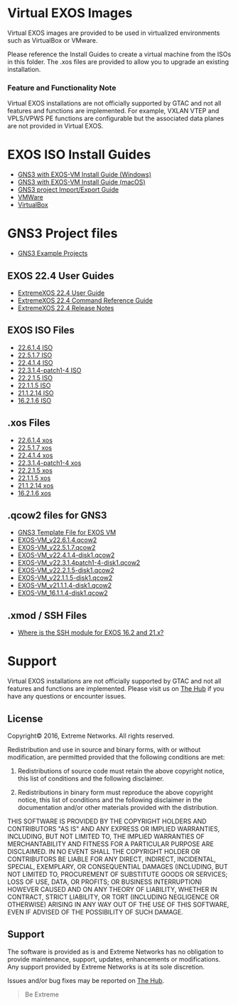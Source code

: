 # Virtual EXOS Images
Virtual EXOS images are provided to be used in virtualized environments such as VirtualBox or VMware.

Please reference the Install Guides to create a virtual machine from the ISOs in this folder.  The .xos files are provided to allow you to upgrade an existing installation.

### Feature and Functionality Note
Virtual EXOS installations are not officially supported by GTAC and not all features and functions are implemented. For example, VXLAN VTEP and VPLS/VPWS PE functions are configurable but the associated data planes are not provided in Virtual EXOS.

# EXOS ISO Install Guides
* [GNS3 with EXOS-VM Install Guide (Windows)](GNS3_EXOS-VM_Guide.md)
* [GNS3 with EXOS-VM Install Guide (macOS)](GNS3_EXOS-VM_Guide_macOS.md)
* [GNS3 project Import/Export Guide](gns3_projects/import_export_gns3.md)
* [VMWare](Install_Guide_EXOS-VM-ESXi-5.docx?raw=true)
* [VirtualBox](Install_Guide_EXOS-VM-VirtualBox.docx?raw=true)

# GNS3 Project files

* [GNS3 Example Projects](gns3_projects/README.md)

## EXOS 22.4 User Guides
* [ExtremeXOS 22.4 User Guide](http://documentation.extremenetworks.com/exos_22.4/index.html)
* [ExtremeXOS 22.4 Command Reference Guide](http://documentation.extremenetworks.com/exos_commands_22.4/index.html)
* [ExtremeXOS 22.4 Release Notes](http://documentation.extremenetworks.com/release_notes/ExtremeXOS/22.4/EXOS_Release_Notes/22.4/c_overview.shtml)


## EXOS ISO Files
* [22.6.1.4 ISO](vm-22.6.1.4.iso?raw=true)
* [22.5.1.7 ISO](vm-22.5.1.7.iso?raw=true)
* [22.4.1.4 ISO](vm-22.4.1.4.iso?raw=true)
* [22.3.1.4-patch1-4 ISO](vm-22.3.1.4-patch1-4.iso?raw=true)
* [22.2.1.5 ISO](vm-22.2.1.5.iso?raw=true)
* [22.1.1.5 ISO](vm-22.1.1.5.iso?raw=true)
* [21.1.2.14 ISO](vm-21.1.2.14.iso?raw=true)
* [16.2.1.6 ISO](vm-16.2.1.6.iso?raw=true)

## .xos Files
* [22.6.1.4 xos](vm-22.6.1.4.xos?raw=true)
* [22.5.1.7 xos](vm-22.5.1.7.xos?raw=true)
* [22.4.1.4 xos](vm-22.4.1.4.xos?raw=true)
* [22.3.1.4-patch1-4 xos](vm-22.3.1.4-patch1-4.xos?raw=true)
* [22.2.1.5 xos](vm-22.2.1.5.xos?raw=true)
* [22.1.1.5 xos](vm-22.1.1.5.xos?raw=true)
* [21.1.2.14 xos](vm-21.1.2.14.xos?raw=true)
* [16.2.1.6 xos](vm-16.2.1.6.xos?raw=true)

## .qcow2 files for GNS3
* [GNS3 Template File for EXOS VM](exosvm.gns3a?raw=true)
* [EXOS-VM_v22.6.1.4.qcow2](https://akamai-ep.extremenetworks.com/Extreme_P/github-en/Virtual_EXOS/EXOS-VM_v22.6.1.4.qcow2)
* [EXOS-VM_v22.5.1.7.qcow2](https://akamai-ep.extremenetworks.com/Extreme_P/github-en/Virtual_EXOS/EXOS-VM_v22.5.1.7.qcow2)
* [EXOS-VM_v22.4.1.4-disk1.qcow2](https://akamai-ep.extremenetworks.com/Extreme_P/github-en/Virtual_EXOS/EXOS-VM_v22.4.1.4-disk1.qcow2)
* [EXOS-VM_v22.3.1.4patch1-4-disk1.qcow2](https://akamai-ep.extremenetworks.com/Extreme_P/github-en/Virtual_EXOS/EXOS-VM_v22.3.1.4patch1-4-disk1.qcow2)
* [EXOS-VM_v22.2.1.5-disk1.qcow2](https://akamai-ep.extremenetworks.com/Extreme_P/github-en/Virtual_EXOS/EXOS-VM_v22.2.1.5-disk1.qcow2)
* [EXOS-VM_v22.1.1.5-disk1.qcow2](https://akamai-ep.extremenetworks.com/Extreme_P/github-en/Virtual_EXOS/EXOS-VM_v22.1.1.5-disk1.qcow2)
* [EXOS-VM_v21.1.1.4-disk1.qcow2](https://akamai-ep.extremenetworks.com/Extreme_P/github-en/Virtual_EXOS/EXOS-VM_v21.1.1.4-disk1.qcow2)
* [EXOS-VM_16.1.1.4-disk1.qcow2](https://akamai-ep.extremenetworks.com/Extreme_P/github-en/Virtual_EXOS/EXOS-VM_v16.1.1.4-disk1.qcow2)

## .xmod / SSH Files
* [Where is the SSH module for EXOS 16.2 and 21.x?](https://gtacknowledge.extremenetworks.com/articles/Q_A/Where-is-the-SSH-module-for-EXOS/)

# Support
Virtual EXOS installations are not officially supported by GTAC and not all features and functions are implemented.  Please visit us on [The Hub](https://community.extremenetworks.com/extreme) if you have any questions or encounter issues.

## License
Copyright© 2016, Extreme Networks.  All rights reserved.

Redistribution and use in source and binary forms, with or without modification,
are permitted provided that the following conditions are met:

1. Redistributions of source code must retain the above copyright notice, this
list of conditions and the following disclaimer.

2. Redistributions in binary form must reproduce the above copyright notice,
this list of conditions and the following disclaimer in the documentation
and/or other materials provided with the distribution.

THIS SOFTWARE IS PROVIDED BY THE COPYRIGHT HOLDERS AND CONTRIBUTORS "AS IS" AND
ANY EXPRESS OR IMPLIED WARRANTIES, INCLUDING, BUT NOT LIMITED TO, THE IMPLIED
WARRANTIES OF MERCHANTABILITY AND FITNESS FOR A PARTICULAR PURPOSE ARE
DISCLAIMED. IN NO EVENT SHALL THE COPYRIGHT HOLDER OR CONTRIBUTORS BE LIABLE
FOR ANY DIRECT, INDIRECT, INCIDENTAL, SPECIAL, EXEMPLARY, OR CONSEQUENTIAL
DAMAGES (INCLUDING, BUT NOT LIMITED TO, PROCUREMENT OF SUBSTITUTE GOODS OR
SERVICES; LOSS OF USE, DATA, OR PROFITS; OR BUSINESS INTERRUPTION) HOWEVER
CAUSED AND ON ANY THEORY OF LIABILITY, WHETHER IN CONTRACT, STRICT LIABILITY,
OR TORT (INCLUDING NEGLIGENCE OR OTHERWISE) ARISING IN ANY WAY OUT OF THE USE
OF THIS SOFTWARE, EVEN IF ADVISED OF THE POSSIBILITY OF SUCH DAMAGE.

## Support
The software is provided as is and Extreme Networks has no obligation to provide
maintenance, support, updates, enhancements or modifications.
Any support provided by Extreme Networks is at its sole discretion.

Issues and/or bug fixes may be reported on [The Hub](https://community.extremenetworks.com/extreme).

>Be Extreme
